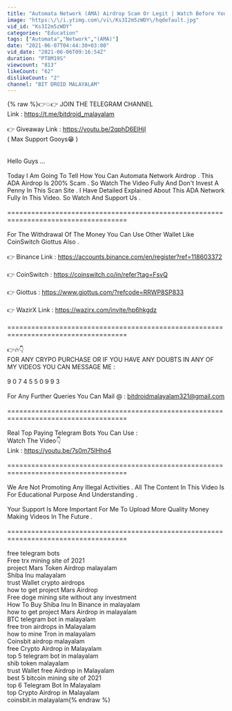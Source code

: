 ```yaml
---
title: "Automata Network (AMA) Airdrop Scam Or Legit | Watch Before You Invest | Binance Listing On 7th June"
image: "https:\/\/i.ytimg.com\/vi\/Ks3I2m5zWDY\/hqdefault.jpg"
vid_id: "Ks3I2m5zWDY"
categories: "Education"
tags: ["Automata","Network","(AMA)"]
date: "2021-06-07T04:44:30+03:00"
vid_date: "2021-06-06T09:16:54Z"
duration: "PT8M19S"
viewcount: "813"
likeCount: "62"
dislikeCount: "2"
channel: "BIT DROID MALAYALAM"
---
```

{% raw %}👉💥👉 JOIN THE TELEGRAM CHANNEL<br />Link : <a rel="nofollow" target="blank" href="https://t.me/bitdroid_malayalam">https://t.me/bitdroid_malayalam</a><br /><br />👉 Giveaway Link : <a rel="nofollow" target="blank" href="https://youtu.be/2qphD6ElHjI">https://youtu.be/2qphD6ElHjI</a><br />( Max Support Gooys😁 )<br /><br /><br />Hello Guys ...<br /><br />Today I Am Going To Tell How You Can Automata Network Airdrop . This ADA Airdrop Is 200% Scam . So Watch The Video Fully And Don't Invest A Penny In This Scan Site . I Have Detailed Explained About This ADA Network Fully In This Video. So Watch And Support Us .<br /><br />====================================================================================<br /><br />For The Withdrawal Of The Money You Can Use Other Wallet Like CoinSwitch Giottus Also .<br /><br />👉 Binance Link : <a rel="nofollow" target="blank" href="https://accounts.binance.com/en/register?ref=118603372">https://accounts.binance.com/en/register?ref=118603372</a><br /><br />👉 CoinSwitch : <a rel="nofollow" target="blank" href="https://coinswitch.co/in/refer?tag=FsvQ">https://coinswitch.co/in/refer?tag=FsvQ</a><br /><br />👉 Giottus : <a rel="nofollow" target="blank" href="https://www.giottus.com/?refcode=RRWP8SP833">https://www.giottus.com/?refcode=RRWP8SP833</a><br /><br />👉 WazirX Link : <a rel="nofollow" target="blank" href="https://wazirx.com/invite/hp6hkgdz">https://wazirx.com/invite/hp6hkgdz</a><br /><br />====================================================================================<br /><br />👉🔥👇<br />            FOR ANY CRYPO PURCHASE OR IF YOU HAVE ANY DOUBTS IN ANY OF MY VIDEOS YOU CAN MESSAGE ME : <br /><br />                      9 0 7 4 5 5 0 9 9 3<br /><br />For Any Further Queries You Can Mail @ : bitdroidmalayalam321@gmail.com<br /><br />====================================================================================<br /><br />Real Top Paying Telegram Bots You Can Use : <br />Watch The Video👇<br />Link : <a rel="nofollow" target="blank" href="https://youtu.be/7s0m75lHho4">https://youtu.be/7s0m75lHho4</a><br /><br />====================================================================================<br /><br />We Are Not Promoting Any Illegal Activities . All The Content In This Video Is For Educational Purpose And Understanding .<br /><br />Your Support Is More Important For Me To Upload More Quality Money Making Videos In The Future .<br /><br />====================================================================================<br /><br />free telegram bots<br />Free trx mining site of 2021<br />project Mars Token Airdrop malayalam<br />Shiba Inu malayalam<br />trust Wallet crypto airdrops<br />how to get project Mars Airdrop<br />Free doge mining site without any investment<br />How To Buy Shiba Inu In Binance in malayalam<br />how to get project Mars Airdrop in malayalam<br />BTC telegram bot in malayalam<br />free tron airdrops in Malayalam<br />how to mine Tron in malayalam<br />Coinsbit airdrop malayalam<br />free Crypto Airdrop in Malayalam<br />top 5 telegram bot in malayalam<br />shib token malayalam<br />trust Wallet free Airdrop in Malayalam<br />best 5 bitcoin mining site of 2021<br />top 6 Telegram Bot In Malayalam<br />top Crypto Airdrop in Malayalam<br />coinsbit.in malayalam{% endraw %}
